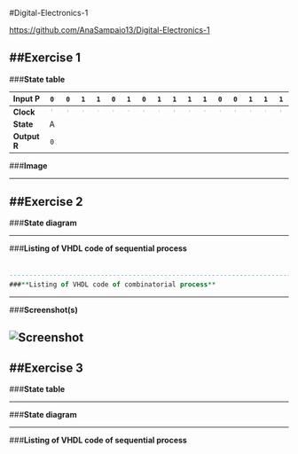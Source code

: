 #Digital-Electronics-1

https://github.com/AnaSampaio13/Digital-Electronics-1

##Exercise 1
--------------------------------------------------------------------------------
###**State table** 

| **Input P** | `0` | `0` | `1` | `1` | `0` | `1` | `0` | `1` | `1` | `1` | `1` | `0` | `0` | `1` | `1` | `1` |
| :-- | :-: | :-: | :-: | :-: | :-: | :-: | :-: | :-: | :-: | :-: | :-: | :-: | :-: | :-: | :-: | :-: |
| **Clock** | ![rising](https://github.com/AnaSampaio13/Digital-Electronics-1/blob/main/08-traffic_lights/Pictures/Ex1.PNG) | ![rising](https://github.com/AnaSampaio13/Digital-Electronics-1/blob/main/08-traffic_lights/Pictures/Ex1.PNG) | ![rising](https://github.com/AnaSampaio13/Digital-Electronics-1/blob/main/08-traffic_lights/Pictures/Ex1.PNG) | ![rising](https://github.com/AnaSampaio13/Digital-Electronics-1/blob/main/08-traffic_lights/Pictures/Ex1.PNG) | ![rising](https://github.com/AnaSampaio13/Digital-Electronics-1/blob/main/08-traffic_lights/Pictures/Ex1.PNG) | ![rising](https://github.com/AnaSampaio13/Digital-Electronics-1/blob/main/08-traffic_lights/Pictures/Ex1.PNG) | ![rising](https://github.com/AnaSampaio13/Digital-Electronics-1/blob/main/08-traffic_lights/Pictures/Ex1.PNG) | ![rising](https://github.com/AnaSampaio13/Digital-Electronics-1/blob/main/08-traffic_lights/Pictures/Ex1.PNG) | ![rising](https://github.com/AnaSampaio13/Digital-Electronics-1/blob/main/08-traffic_lights/Pictures/Ex1.PNG) | ![rising](https://github.com/AnaSampaio13/Digital-Electronics-1/blob/main/08-traffic_lights/Pictures/Ex1.PNG) | ![rising](https://github.com/AnaSampaio13/Digital-Electronics-1/blob/main/08-traffic_lights/Pictures/Ex1.PNG) | ![rising](https://github.com/AnaSampaio13/Digital-Electronics-1/blob/main/08-traffic_lights/Pictures/Ex1.PNG) | ![rising](https://github.com/AnaSampaio13/Digital-Electronics-1/blob/main/08-traffic_lights/Pictures/Ex1.PNG) | ![rising](https://github.com/AnaSampaio13/Digital-Electronics-1/blob/main/08-traffic_lights/Pictures/Ex1.PNG) | ![rising](https://github.com/AnaSampaio13/Digital-Electronics-1/blob/main/08-traffic_lights/Pictures/Ex1.PNG) | ![rising](https://github.com/AnaSampaio13/Digital-Electronics-1/blob/main/08-traffic_lights/Pictures/Ex1.PNG) |
| **State** | A |  |  |  |  |  |  |  |  |  |  |  |  |  |  |  |
| **Output R** | `0` |  |  |  |  |  |  |  |  |  |  |  |  |  |  |  |

###**Image**

---------------------------------------------------------------------------------
##Exercise 2
---------------------------------------------------------------------------------
###**State diagram**

---------------------------------------------------------------------------------
###**Listing of VHDL code of sequential process**
```VHDL

---------------------------------------------------------------------------------
###**Listing of VHDL code of combinatorial process**

```
---------------------------------------------------------------------------------
###**Screenshot(s)**

![Screenshot]()
---------------------------------------------------------------------------------
##Exercise 3
---------------------------------------------------------------------------------
###**State table**

---------------------------------------------------------------------------------
###**State diagram**

---------------------------------------------------------------------------------
###**Listing of VHDL code of sequential process**
```VHDL

